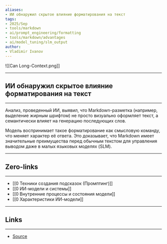 ```yaml
---
aliases: 
- ИИ обнаружил скрытое влияние форматирования на текст
tags:
- 2025/Sep
- tools/markdown
- ai/prompt_engineering/formatting
- tools/markdown/advantages
- ai/model_tuning/slm_output
author:
- Vladimir Ivanov
---
```

![[Can Long-Context.png]]

-----
##  ИИ обнаружил скрытое влияние форматирования на текст 
-----
Анализ, проведенный ИИ, выявил, что Markdown-разметка (например, выделение жирным шрифтом) не просто визуально оформляет текст, а семантически влияет на генерацию последующих слов. 

Модель воспринимает такое форматирование как смысловую команду, что меняет характер её ответа. Это доказывает, что Markdown имеет значительные преимущества перед обычным текстом для управления выводом даже в малых языковых моделях (SLM).

---
## Zero-links
---
- [[0 Техники создания подсказок (Промптинг)]]
- [[0 ИИ-модели и системы]]
- [[0 Внутренние процессы и состояния модели]]
- [[0 Характеристики ИИ-модели]]

---
## Links
---
- [Source](https://t.me/turboproject/2128)